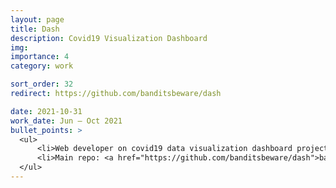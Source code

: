 ```yaml
---
layout: page
title: Dash
description: Covid19 Visualization Dashboard
img:
importance: 4
category: work

sort_order: 32
redirect: https://github.com/banditsbeware/dash

date: 2021-10-31
work_date: Jun – Oct 2021
bullet_points: >
  <ul>
      <li>Web developer on covid19 data visualization dashboard project </li>
      <li>Main repo: <a href="https://github.com/banditsbeware/dash">banditsbeware/dash</a> </li>
  </ul>
---
```

